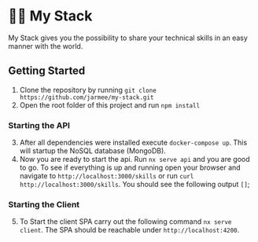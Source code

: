# 🤙🏻 My Stack

My Stack gives you the possibility to share your technical skills in an easy manner with the world.

## Getting Started

1. Clone the repository by running `git clone https://github.com/jarmee/my-stack.git`
2. Open the root folder of this project and run `npm install`

### Starting the API

3. After all dependencies were installed execute `docker-compose up`. This will startup the NoSQL database (MongoDB).
4. Now you are ready to start the api. Run `nx serve api` and you are good to go. To see if everything is up and running open your browser and navigate to `http://localhost:3000/skills` or run `curl http://localhost:3000/skills`. You should see the following output `[]`;

### Starting the Client

5. To Start the client SPA carry out the following command `nx serve client`. The SPA should be reachable under `http://localhost:4200`.
